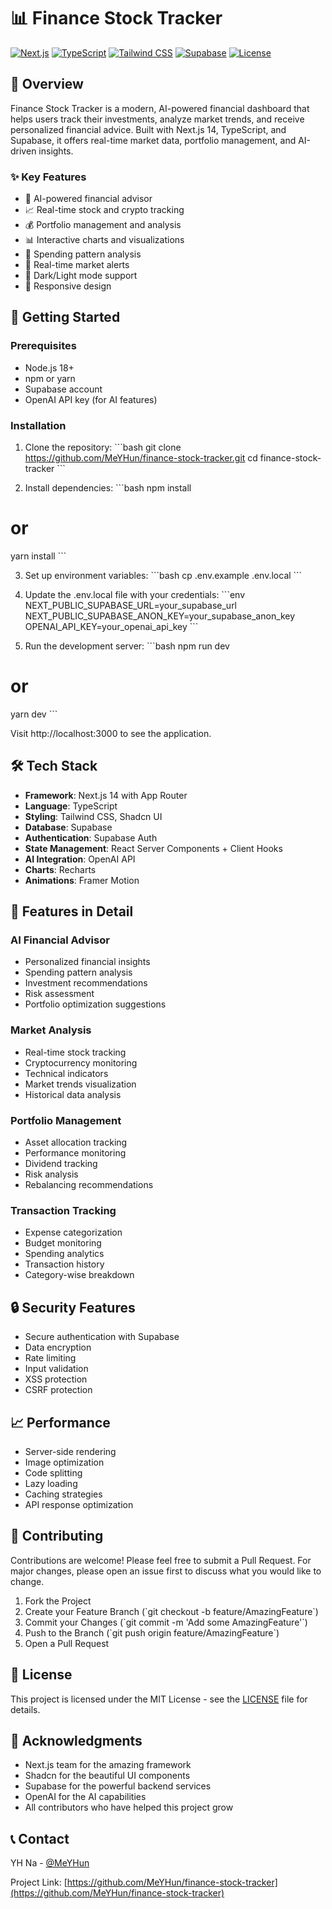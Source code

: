 # 📊 Finance Stock Tracker

[![Next.js](https://img.shields.io/badge/Next.js-14-black)](https://nextjs.org/)
[![TypeScript](https://img.shields.io/badge/TypeScript-5.0-blue)](https://www.typescriptlang.org/)
[![Tailwind CSS](https://img.shields.io/badge/Tailwind-3.0-38B2AC)](https://tailwindcss.com/)
[![Supabase](https://img.shields.io/badge/Supabase-Database-green)](https://supabase.com/)
[![License](https://img.shields.io/badge/License-MIT-yellow.svg)](https://opensource.org/licenses/MIT)

## 🌟 Overview

Finance Stock Tracker is a modern, AI-powered financial dashboard that helps users track their investments, analyze market trends, and receive personalized financial advice. Built with Next.js 14, TypeScript, and Supabase, it offers real-time market data, portfolio management, and AI-driven insights.

### ✨ Key Features

-  🤖 AI-powered financial advisor
-  📈 Real-time stock and crypto tracking
-  💰 Portfolio management and analysis
-  📊 Interactive charts and visualizations
-  💸 Spending pattern analysis
-  🔔 Real-time market alerts
-  🌙 Dark/Light mode support
-  📱 Responsive design

## 🚀 Getting Started

### Prerequisites

-  Node.js 18+
-  npm or yarn
-  Supabase account
-  OpenAI API key (for AI features)

### Installation

1. Clone the repository:
   \`\`\`bash
   git clone https://github.com/MeYHun/finance-stock-tracker.git
   cd finance-stock-tracker
   \`\`\`

2. Install dependencies:
   \`\`\`bash
   npm install

# or

yarn install
\`\`\`

3. Set up environment variables:
   \`\`\`bash
   cp .env.example .env.local
   \`\`\`

4. Update the .env.local file with your credentials:
   \`\`\`env
   NEXT_PUBLIC_SUPABASE_URL=your_supabase_url
   NEXT_PUBLIC_SUPABASE_ANON_KEY=your_supabase_anon_key
   OPENAI_API_KEY=your_openai_api_key
   \`\`\`

5. Run the development server:
   \`\`\`bash
   npm run dev

# or

yarn dev
\`\`\`

Visit http://localhost:3000 to see the application.

## 🛠️ Tech Stack

-  **Framework**: Next.js 14 with App Router
-  **Language**: TypeScript
-  **Styling**: Tailwind CSS, Shadcn UI
-  **Database**: Supabase
-  **Authentication**: Supabase Auth
-  **State Management**: React Server Components + Client Hooks
-  **AI Integration**: OpenAI API
-  **Charts**: Recharts
-  **Animations**: Framer Motion

## 📱 Features in Detail

### AI Financial Advisor

-  Personalized financial insights
-  Spending pattern analysis
-  Investment recommendations
-  Risk assessment
-  Portfolio optimization suggestions

### Market Analysis

-  Real-time stock tracking
-  Cryptocurrency monitoring
-  Technical indicators
-  Market trends visualization
-  Historical data analysis

### Portfolio Management

-  Asset allocation tracking
-  Performance monitoring
-  Dividend tracking
-  Risk analysis
-  Rebalancing recommendations

### Transaction Tracking

-  Expense categorization
-  Budget monitoring
-  Spending analytics
-  Transaction history
-  Category-wise breakdown

## 🔒 Security Features

-  Secure authentication with Supabase
-  Data encryption
-  Rate limiting
-  Input validation
-  XSS protection
-  CSRF protection

## 📈 Performance

-  Server-side rendering
-  Image optimization
-  Code splitting
-  Lazy loading
-  Caching strategies
-  API response optimization

## 🤝 Contributing

Contributions are welcome! Please feel free to submit a Pull Request. For major changes, please open an issue first to discuss what you would like to change.

1. Fork the Project
2. Create your Feature Branch (\`git checkout -b feature/AmazingFeature\`)
3. Commit your Changes (\`git commit -m 'Add some AmazingFeature'\`)
4. Push to the Branch (\`git push origin feature/AmazingFeature\`)
5. Open a Pull Request

## 📄 License

This project is licensed under the MIT License - see the [LICENSE](LICENSE) file for details.

## 🙏 Acknowledgments

-  Next.js team for the amazing framework
-  Shadcn for the beautiful UI components
-  Supabase for the powerful backend services
-  OpenAI for the AI capabilities
-  All contributors who have helped this project grow

## 📞 Contact

YH Na - [@MeYHun](https://github.com/MeYHun)

Project Link: [https://github.com/MeYHun/finance-stock-tracker](https://github.com/MeYHun/finance-stock-tracker)

